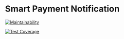 # Smart Payment Notification

[![Maintainability](https://api.codeclimate.com/v1/badges/1ecb23e8968161650dac/maintainability)](https://codeclimate.com/github/chiboycalix/smart-payment-notifications-node/maintainability)

[![Test Coverage](https://api.codeclimate.com/v1/badges/1ecb23e8968161650dac/test_coverage)](https://codeclimate.com/github/chiboycalix/smart-payment-notifications-node/test_coverage)